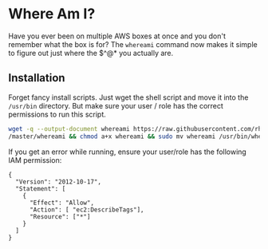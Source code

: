 # Where Am I?

Have you ever been on multiple AWS boxes at once and you don't remember what the box is for? The `whereami` command now makes it simple to figure out just where the $^@* you actually are.

## Installation

Forget fancy install scripts. Just wget the shell script and move it into the `/usr/bin` directory. But make sure your user / role has the correct permissions to run this script.

```bash
wget -q --output-document whereami https://raw.githubusercontent.com/rhyeal/whereami
/master/whereami && chmod a+x whereami && sudo mv whereami /usr/bin/whereami
```

If you get an error while running, ensure your user/role has the following IAM permission:

```
{
  "Version": "2012-10-17",
  "Statement": [
    {    
      "Effect": "Allow",
      "Action": [ "ec2:DescribeTags"],
      "Resource": ["*"]
    }
  ]
}
```
